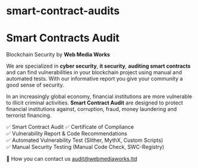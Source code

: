 # smart-contract-audits
# Smart Contracts Audit

Blockchain Security by **Web Media Works**

We are specialized in **cyber security**, **it security**, **auditing smart contracts** and can find vulnerabilities in your blockchain project using manual and automated tests. With our informative report you give your community a good sense of security.

In an increasingly global economy, financial institutions are more vulnerable to illicit criminal activities. 
**Smart Contract Audit** are designed to protect financial institutions against, corruption, fraud, money laundering and terrorist financing.

✅  Smart Contract Audit
✅  Certificate of Compliance  
✅  Vulnerability Report & Code Recommendations  
✅  Automated Vulnerability Test (Slither, MythX, Custom Scripts)  
✅  Manual Security Testing (Manual Code Check, SWC-Registry)  

📱 How you can contact us
audit@webmediaworks.ltd
